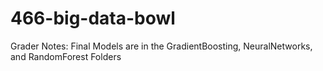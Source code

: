 # 466-big-data-bowl
Grader Notes: Final Models are in the GradientBoosting, NeuralNetworks, and RandomForest Folders
